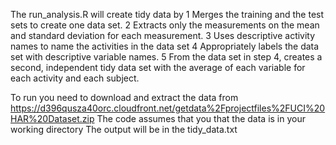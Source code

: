 The run_analysis.R will create tidy data by
1 Merges the training and the test sets to create one data set.
2 Extracts only the measurements on the mean and standard deviation for each measurement. 
3 Uses descriptive activity names to name the activities in the data set
4 Appropriately labels the data set with descriptive variable names. 
5 From the data set in step 4, creates a second, independent tidy data set with the average of each variable for each activity and each subject.

To run you need to download and extract the data from https://d396qusza40orc.cloudfront.net/getdata%2Fprojectfiles%2FUCI%20HAR%20Dataset.zip
The code assumes that you that the data is in your working directory 
The output will be in the tidy_data.txt
